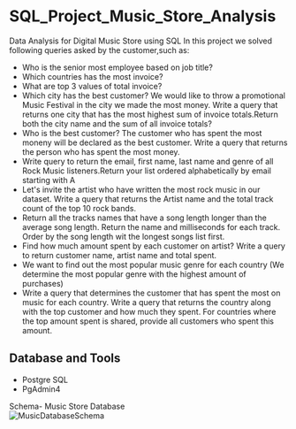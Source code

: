 # SQL_Project_Music_Store_Analysis
Data Analysis for Digital Music Store using SQL
In this project we solved following queries asked by the customer,such as:
- Who is the senior most employee based on job title? 
- Which countries has the most invoice?
- What are top 3 values of total invoice? 
- Which city has the best customer? We would like to throw a promotional Music Festival in the city we made the most money. Write a query that returns one city that has the most highest sum of invoice totals.Return both the city name and the sum of all invoice totals?
- Who is the best customer? The customer who has spent the most moneny will be declared as the best customer. Write a query that returns the person who has spent the most money.
- Write query to return the email, first name, last name and genre of all Rock Music listeners.Return your list ordered alphabetically by email starting with A
- Let's invite the artist who have written the most rock music in our dataset. Write a query that returns the Artist name and the total track count of the top 10 rock bands. 
- Return all the tracks names that have a song length longer than the average song length. Return the name and milliseconds for each track. Order by the song length wit the longest songs list first.
- Find how much amount spent by each customer on artist? Write a query to return customer name, artist name and total spent.
- We want to find out the most popular music genre for each country (We determine the most popular genre with the highest amount of purchases) 
- Write a query that determines the customer that has spent the most on music for each country. Write a query that returns the country along with the top customer and how much they spent. For countries where the top amount spent is shared, provide all customers who spent this amount.


## Database and Tools
* Postgre SQL
* PgAdmin4

Schema- Music Store Database  
![MusicDatabaseSchema](https://user-images.githubusercontent.com/112153548/213707717-bfc9f479-52d9-407b-99e1-e94db7ae10a3.png)

